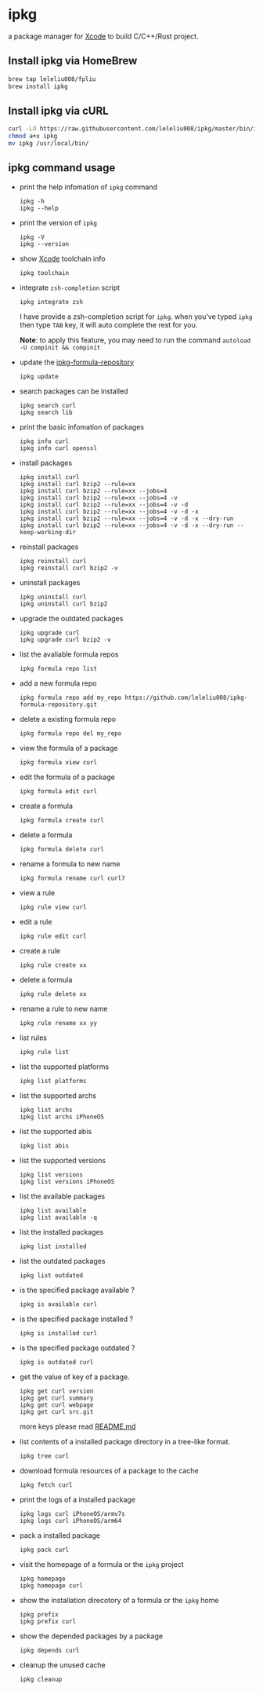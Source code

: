 # ipkg
a package manager for [Xcode](https://developer.apple.com/xcode) to build C/C++/Rust project.

## Install ipkg via HomeBrew

```bash
brew tap leleliu008/fpliu
brew install ipkg
```

## Install ipkg via cURL
```bash
curl -LO https://raw.githubusercontent.com/leleliu008/ipkg/master/bin/ipkg
chmod a+x ipkg
mv ipkg /usr/local/bin/
```

## ipkg command usage
*   print the help infomation of `ipkg` command
        
        ipkg -h
        ipkg --help
        
*   print the version of `ipkg`
        
        ipkg -V
        ipkg --version
        
*   show [Xcode](https://developer.apple.com/xcode) toolchain info
        
        ipkg toolchain

*   integrate `zsh-completion` script
        
        ipkg integrate zsh
        
    I have provide a zsh-completion script for `ipkg`. when you've typed `ipkg` then type `TAB` key, it will auto complete the rest for you.

    **Note**: to apply this feature, you may need to run the command `autoload -U compinit && compinit`
    
*   update the [ipkg-formula-repository](https://github.com/leleliu008/ipkg-formula-repository)
        
        ipkg update
        
*   search packages can be installed
        
        ipkg search curl
        ipkg search lib
        
*   print the basic infomation of packages
        
        ipkg info curl
        ipkg info curl openssl
        
*   install packages
        
        ipkg install curl
        ipkg install curl bzip2 --rule=xx
        ipkg install curl bzip2 --rule=xx --jobs=4
        ipkg install curl bzip2 --rule=xx --jobs=4 -v
        ipkg install curl bzip2 --rule=xx --jobs=4 -v -d
        ipkg install curl bzip2 --rule=xx --jobs=4 -v -d -x
        ipkg install curl bzip2 --rule=xx --jobs=4 -v -d -x --dry-run
        ipkg install curl bzip2 --rule=xx --jobs=4 -v -d -x --dry-run --keep-working-dir
        
*   reinstall packages
        
        ipkg reinstall curl
        ipkg reinstall curl bzip2 -v
        
*   uninstall packages
        
        ipkg uninstall curl
        ipkg uninstall curl bzip2
        
*   upgrade the outdated packages
        
        ipkg upgrade curl
        ipkg upgrade curl bzip2 -v
        
*   list the avaliable formula repos
        
        ipkg formula repo list
        
*   add a new formula repo
        
        ipkg formula repo add my_repo https://github.com/leleliu008/ipkg-formula-repository.git
        
*   delete a existing formula repo
        
        ipkg formula repo del my_repo
        
*   view the formula of a package

        ipkg formula view curl
        
*   edit the formula of a package

        ipkg formula edit curl
        
*   create a formula

        ipkg formula create curl
        
*   delete a formula

        ipkg formula delete curl
        
*   rename a formula to new name

        ipkg formula rename curl curl7
        
*   view a rule

        ipkg rule view curl
        
*   edit a rule

        ipkg rule edit curl
        
*   create a rule

        ipkg rule create xx
        
*   delete a formula

        ipkg rule delete xx
        
*   rename a rule to new name

        ipkg rule rename xx yy
        
*   list rules
        
        ipkg rule list
         
*   list the supported platforms
        
        ipkg list platforms
        
*   list the supported archs

        ipkg list archs
        ipkg list archs iPhoneOS
        
*   list the supported abis

        ipkg list abis
        
*   list the supported versions

        ipkg list versions
        ipkg list versions iPhoneOS
        
*   list the available packages
        
        ipkg list available
        ipkg list available -q
        
*   list the installed packages
        
        ipkg list installed
        
*   list the outdated packages
        
        ipkg list outdated
        
*   is the specified package available ?
        
        ipkg is available curl
        
*   is the specified package installed ?
        
        ipkg is installed curl
        
*   is the specified package outdated ?
        
        ipkg is outdated curl
        
*   get the value of key of a package.
        
        ipkg get curl version
        ipkg get curl summary
        ipkg get curl webpage
        ipkg get curl src.git
        
    more keys please read [README.md](https://github.com/leleliu008/ipkg-formula-repository/blob/master/README.md)

*   list contents of a installed package directory in a tree-like format.
        
        ipkg tree curl
        
*   download formula resources of a package to the cache
        
        ipkg fetch curl
        
*   print the logs of a installed package
        
        ipkg logs curl iPhoneOS/armv7s
        ipkg logs curl iPhoneOS/arm64
        
*   pack a installed package
        
        ipkg pack curl
        
*   visit the homepage of a formula or the `ipkg` project
        
        ipkg homepage
        ipkg homepage curl
        
*   show the installation direcotory of a formula or the `ipkg` home
        
        ipkg prefix
        ipkg prefix curl
        
*   show the depended packages by a package
        
        ipkg depends curl
        
*   cleanup the unused cache
        
        ipkg cleanup
        

